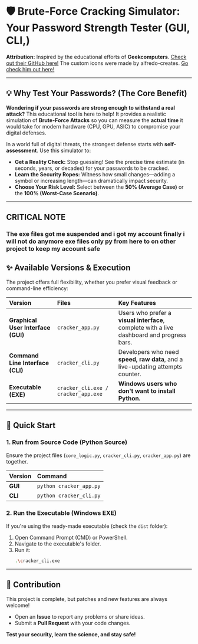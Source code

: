 # 🛡️ Brute-Force Cracking Simulator: Your Password Strength Tester (GUI, CLI,)

**Attribution:** Inspired by the educational efforts of **Geekcomputers**. [Check out their GitHub here!](https://github.com/geekcomputers) The custom icons were made by alfredo-creates. [Go check him out here!](https://www.flaticon.com/authors/alfredo-creates)

---

## 💡 Why Test Your Passwords? (The Core Benefit)

**Wondering if your passwords are strong enough to withstand a real attack?** This educational tool is here to help! It provides a realistic simulation of **Brute-Force Attacks** so you can measure the **actual time** it would take for modern hardware (CPU, GPU, ASIC) to compromise your digital defenses.

In a world full of digital threats, the strongest defense starts with **self-assessment**. Use this simulator to:

* **Get a Reality Check:** Stop guessing! See the precise time estimate (in seconds, years, or decades) for your passwords to be cracked.
* **Learn the Security Ropes:** Witness how small changes—adding a symbol or increasing length—can dramatically impact security.
* **Choose Your Risk Level:** Select between the **50% (Average Case)** or the **100% (Worst-Case Scenario)**.

---

##  CRITICAL NOTE
### The exe files got me suspended and i got my account finally i will not do anymore exe files only py from here to on other project to keep my account safe

## ✨ Available Versions & Execution

The project offers full flexibility, whether you prefer visual feedback or command-line efficiency:

| Version | Files | Key Features |
| :--- | :--- | :--- |
| **Graphical User Interface (GUI)** | `cracker_app.py` | Users who prefer a **visual interface**, complete with a live dashboard and progress bars. |
| **Command Line Interface (CLI)** | `cracker_cli.py` | Developers who need **speed, raw data**, and a live-updating attempts counter. |
| **Executable (EXE)** | `cracker_cli.exe / cracker_app.exe` | **Windows users who don't want to install Python.** |

---

## 🚀 Quick Start

### 1. Run from Source Code (Python Source)

Ensure the project files (`core_logic.py`, `cracker_cli.py`, `cracker_app.py`) are together.

| Version | Command |
| :--- | :--- |
| **GUI** | `python cracker_app.py` |
| **CLI** | `python cracker_cli.py` |

### 2. Run the Executable (Windows EXE)

If you're using the ready-made executable (check the `dist` folder):

1.  Open Command Prompt (CMD) or PowerShell.
2.  Navigate to the executable's folder.
3.  Run it:
    ```bash
    .\cracker_cli.exe
    ```

---

## 🤝 Contribution

This project is complete, but patches and new features are always welcome!

* Open an **Issue** to report any problems or share ideas.
* Submit a **Pull Request** with your code changes.

**Test your security, learn the science, and stay safe!**
